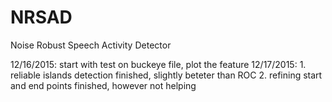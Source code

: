 # NRSAD
Noise Robust Speech Activity Detector

12/16/2015: start with test on buckeye file, plot the feature
12/17/2015: 
    1. reliable islands detection finished, slightly beteter than ROC
    2. refining start and end points finished, however not helping